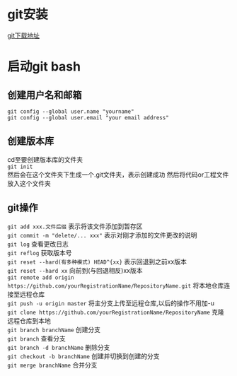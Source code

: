 # git安装
[git下载地址](https://git-scm.com/)
# 启动git bash
## 创建用户名和邮箱
`git config --global user.name "yourname"`  
`git config --global user.email "your email address"`
## 创建版本库
cd至要创建版本库的文件夹  
`git init`  
然后会在这个文件夹下生成一个.git文件夹，表示创建成功
然后将代码or工程文件放入这个文件夹
## git操作
`git add xxx.文件后缀` 表示将该文件添加到暂存区  
`git commit -m "delete/... xxx"` 表示对刚才添加的文件更改的说明  
`git log` 查看更改日志  
`git reflog` 获取版本号   
`git reset --hard(有多种模式) HEAD^{xx}` 表示回退到之前xx版本    
`git reset --hard xx` 向前到(与回退相反)xx版本  
`git remote add origin https://github.com/yourRegistrationName/RepositoryName.git`  将本地仓库连接至远程仓库  
`git push -u origin master` 将主分支上传至远程仓库,以后的操作不用加-u  
`git clone https://github.com/yourRegistrationName/RepositoryName` 克隆远程仓库到本地  
`git branch branchName` 创建分支  
`git branch` 查看分支  
`git branch -d branchName` 删除分支  
`git checkout -b branchName` 创建并切换到创建的分支  
`git merge branchName` 合并分支


